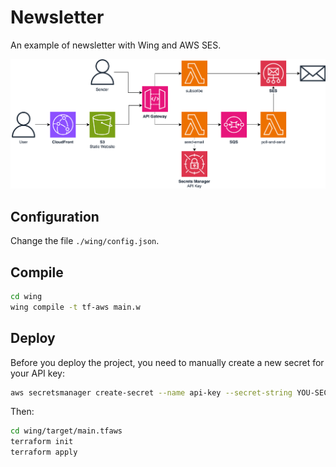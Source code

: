 # Newsletter

An example of newsletter with Wing and AWS SES.

![Diagram](./assets/newsletter.svg)

## Configuration

Change the file `./wing/config.json`.

## Compile

```bash
cd wing
wing compile -t tf-aws main.w
```

## Deploy

Before you deploy the project, you need to manually create a new secret for your API key:

```bash
aws secretsmanager create-secret --name api-key --secret-string YOU-SECRET-KEY
```

Then:

```bash
cd wing/target/main.tfaws
terraform init
terraform apply
```

